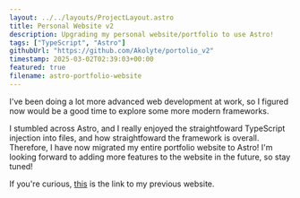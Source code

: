 ```yaml
---
layout: ../../layouts/ProjectLayout.astro
title: Personal Website v2
description: Upgrading my personal website/portfolio to use Astro!
tags: ["TypeScript", "Astro"]
githubUrl: "https://github.com/Akolyte/portolio_v2"
timestamp: 2025-03-02T02:39:03+00:00
featured: true
filename: astro-portfolio-website
---
```


I've been doing a lot more advanced web development at work, so I figured now would be a good time to explore some more modern frameworks.

I stumbled across Astro, and I really enjoyed the straightfoward TypeScript injection into files, and how straightfoward the framework is overall. Therefore, I have now migrated my entire portfolio website to Astro! I'm looking forward to adding more features to the website in the future, so stay tuned!

If you're curious, [this](https://akolyte.github.io/) is the link to my previous website.
